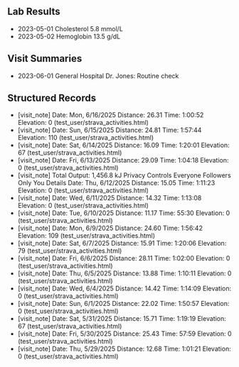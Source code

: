 ## Lab Results
- 2023-05-01 Cholesterol 5.8 mmol/L
- 2023-05-02 Hemoglobin 13.5 g/dL

## Visit Summaries
- 2023-06-01 General Hospital Dr. Jones: Routine check

## Structured Records
- [visit_note] Date: Mon, 6/16/2025 Distance: 26.31 Time: 1:00:52 Elevation: 0 (test_user/strava_activities.html)
- [visit_note] Date: Sun, 6/15/2025 Distance: 24.81 Time: 1:57:44 Elevation: 110 (test_user/strava_activities.html)
- [visit_note] Date: Sat, 6/14/2025 Distance: 16.09 Time: 1:20:01 Elevation: 67 (test_user/strava_activities.html)
- [visit_note] Date: Fri, 6/13/2025 Distance: 29.09 Time: 1:04:18 Elevation: 0 (test_user/strava_activities.html)
- [visit_note] Total Output: 1,456.8 kJ Privacy Controls Everyone Followers Only You Details Date: Thu, 6/12/2025 Distance: 15.05 Time: 1:11:23 Elevation: 0 (test_user/strava_activities.html)
- [visit_note] Date: Wed, 6/11/2025 Distance: 14.32 Time: 1:13:08 Elevation: 0 (test_user/strava_activities.html)
- [visit_note] Date: Tue, 6/10/2025 Distance: 11.17 Time: 55:30 Elevation: 0 (test_user/strava_activities.html)
- [visit_note] Date: Mon, 6/9/2025 Distance: 24.60 Time: 1:56:42 Elevation: 109 (test_user/strava_activities.html)
- [visit_note] Date: Sat, 6/7/2025 Distance: 15.91 Time: 1:20:06 Elevation: 79 (test_user/strava_activities.html)
- [visit_note] Date: Fri, 6/6/2025 Distance: 28.11 Time: 1:02:00 Elevation: 0 (test_user/strava_activities.html)
- [visit_note] Date: Thu, 6/5/2025 Distance: 13.88 Time: 1:10:11 Elevation: 0 (test_user/strava_activities.html)
- [visit_note] Date: Wed, 6/4/2025 Distance: 14.42 Time: 1:14:09 Elevation: 0 (test_user/strava_activities.html)
- [visit_note] Date: Sun, 6/1/2025 Distance: 22.02 Time: 1:50:57 Elevation: 0 (test_user/strava_activities.html)
- [visit_note] Date: Sat, 5/31/2025 Distance: 15.71 Time: 1:19:19 Elevation: 67 (test_user/strava_activities.html)
- [visit_note] Date: Fri, 5/30/2025 Distance: 25.43 Time: 57:59 Elevation: 0 (test_user/strava_activities.html)
- [visit_note] Date: Thu, 5/29/2025 Distance: 12.68 Time: 1:01:21 Elevation: 0 (test_user/strava_activities.html)